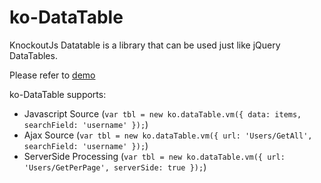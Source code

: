 # ko-DataTable
KnockoutJs Datatable is a library that can be used just like jQuery DataTables.

Please refer to [demo][1]

ko-DataTable supports:
 - Javascript Source      (`var tbl = new ko.dataTable.vm({ data: items, searchField: 'username' });`)
 - Ajax Source            (`var tbl = new ko.dataTable.vm({ url: 'Users/GetAll', searchField: 'username' });`)
 - ServerSide Processing  (`var tbl = new ko.dataTable.vm({ url: 'Users/GetPerPage', serverSide: true });`)


  [1]: http://jmvtrinidad.github.io/ko-DataTable/.
